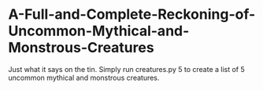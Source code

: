 A-Full-and-Complete-Reckoning-of-Uncommon-Mythical-and-Monstrous-Creatures
==========================================================================

Just what it says on the tin. Simply run creatures.py 5 to create a list of 5 uncommon mythical and monstrous creatures.
